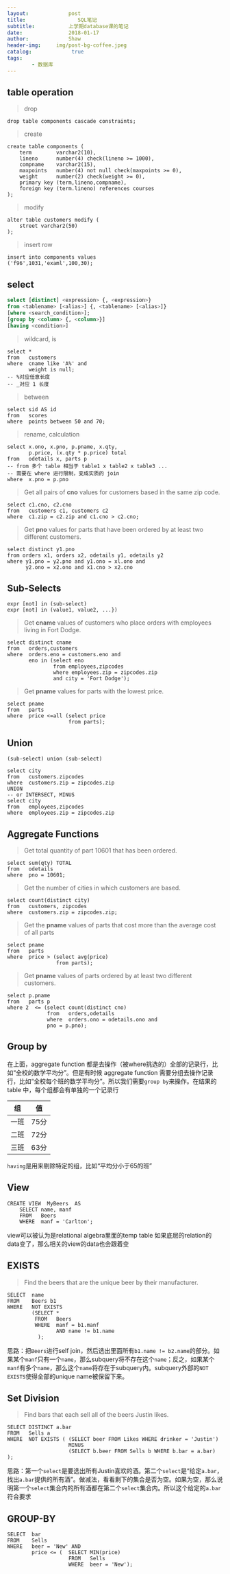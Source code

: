 ```yaml
---
layout:             post
title:                 SQL笔记
subtitle:           上学期database课的笔记
date:      	        2018-01-17
author:             Shaw
header-img:     img/post-bg-coffee.jpeg
catalog: 	         true
tags:
        - 数据库
---
```


table operation
-

>drop

	drop table components cascade constraints;

>create

	create table components (
		term 		varchar2(10),
		lineno 		number(4) check(lineno >= 1000),
		compname 	varchar2(15),
		maxpoints 	number(4) not null check(maxpoints >= 0),
		weight 		number(2) check(weight >= 0),
		primary key (term,lineno,compname),
		foreign key (term.lineno) references courses
	);

>modify

	alter table customers modify (
		street varchar2(50)
	);

>insert row

	insert into components values
	('f96',1031,'examl',100,30);

select
-
```sql
select [distinct] <expression> {, <expression>}
from <tablename> [<alias>] {, <tablename> [<alias>]}
[where <search_condition>];
[group by <column> {, <column>}]
[having <condition>]
```

>wildcard, is

	select *
	from   customers
	where  cname like 'A%' and 
		   weight is null;
	-- %对应任意长度
	-- _对应 1 长度

>between

	select sid AS id
	from   scores
	where  points between 50 and 70;

>rename, calculation

	select x.ono, x.pno, p.pname, x.qty,
		   p.price, (x.qty * p.price) total
	from   odetails x, parts p
	-- from 多个 table 相当于 table1 x table2 x table3 ...
	-- 需要在 where 进行限制，变成实质的 join
	where  x.pno = p.pno


>Get all pairs of **cno** values for customers based in the same zip code.

	select c1.cno, c2.cno
	from   customers c1, customers c2
	where  c1.zip = c2.zip and c1.cno > c2.cno;

>Get **pno** values for parts that have been ordered by at least two different customers.

	select distinct y1.pno
	from orders x1, orders x2, odetails y1, odetails y2
	where y1.pno = y2.pno and y1.ono = xl.ono and
		  y2.ono = x2.ono and x1.cno > x2.cno

Sub-Selects
-
	expr [not] in (sub-select)
	expr [not] in (value1, value2, ...})

>Get **cname** values of customers who place orders with employees living in Fort Dodge.
```
select distinct cname
from   orders,customers
where  orders.eno = customers.eno and
	   eno in (select eno
			   from employees,zipcodes
			   where employees.zip = zipcodes.zip
			   and city = 'Fort Dodge');
```
>Get **pname** values for parts with the lowest price.
```
select pname
from   parts
where  price <=all (select price
					from parts);
```

Union
-
`(sub-select) union (sub-select)`
```
select city
from   customers.zipcodes
where  customers.zip = zipcodes.zip
UNION
-- or INTERSECT, MINUS
select city
from   employees,zipcodes
where  employees.zip = zipcodes.zip
```

Aggregate Functions
-
>Get total quantity of part 10601 that has been ordered.

	select sum(qty) TOTAL
	from   odetails
	where  pno = 10601;

>Get the number of cities in which customers are based.

	select count(distinct city)
	from   customers, zipcodes
	where  customers.zip = zipcodes.zip;

>Get the **pname** values of parts that cost more than the average cost of all parts

	select pname
	from   parts
	where  price > (select avg(price)
					from parts);
					
>Get **pname** values of parts ordered by at least two different customers.

	select p.pname
	from   parts p
	where 2  <= (select count(distinct cno)
			 	 from   orders,odetails
				 where  orders.ono = odetails.ono and
				 pno = p.pno);
				 
Group by
-
在上面，aggregate function 都是去操作（被where挑选的）全部的记录行，比如“全校的数学平均分”。但是有时候 aggregate function 需要分组去操作记录行，比如“全校每个班的数学平均分”。所以我们需要`group by`来操作。在结果的 table 中，每个组都会有单独的一个记录行

组 | 值
-|-
一班 | 75分 
二班 | 72分
三班 | 63分

`having`是用来剔除特定的组，比如“平均分小于65的班”

View
-
	CREATE VIEW  MyBeers  AS
		SELECT name, manf
		FROM   Beers
		WHERE  manf = 'Carlton';
view可以被认为是relational algebra里面的temp table
如果底层的relation的data变了，那么相关的view的data也会跟着变

EXISTS
-
>Find the beers that are the unique beer by their manufacturer.

	SELECT 	name
	FROM   	Beers b1
	WHERE  	NOT EXISTS
			(SELECT	*
		 	 FROM	Beers
		 	 WHERE	manf = b1.manf
					AND name != b1.name
		      );
思路：把`Beers`进行self join，然后选出里面所有`b1.name != b2.name`的部分。如果某个`manf`只有一个`name`，那么subquery将不存在这个`name`；反之，如果某个`manf`有多个`name`，那么这个`name`将存在于subquery内。subquery外部的`NOT EXISTS`使得全部的unique name被保留下来。

Set Division
-
>Find bars that each sell all of the beers Justin likes.

	SELECT DISTINCT a.bar
	FROM   Sells a
	WHERE  NOT EXISTS ( (SELECT beer FROM Likes WHERE drinker = 'Justin')
						MINUS
						(SELECT b.beer FROM Sells b WHERE b.bar = a.bar)
	);
思路：第一个`select`是要选出所有Justin喜欢的酒。第二个`select`是“给定`a.bar`，找出`a.bar`提供的所有酒”。做减法，看看剩下的集合是否为空。如果为空，那么说明第一个`select`集合内的所有酒都在第二个`select`集合内。所以这个给定的`a.bar`符合要求

GROUP-BY
-

	SELECT 	bar
	FROM   	Sells
	WHERE  	beer = 'New' AND
			price <= (	SELECT MIN(price)
						FROM   Sells
						WHERE  beer = 'New');